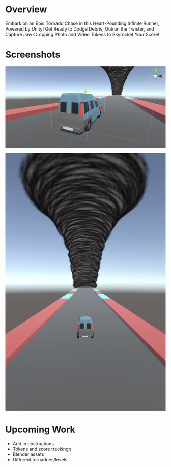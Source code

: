 # Overview

Embark on an Epic Tornado Chase in this Heart-Pounding Infinite Runner, Powered by Unity! Get Ready to Dodge Debris, Outrun the Twister, and Capture Jaw-Dropping Photo and Video Tokens to Skyrocket Your Score!

# Screenshots

![Example Screenshot](ReadmeAssets/example_setup.png)

![Example Screenshot](ReadmeAssets/gameplay.png)

# Upcoming Work

* Add in obstructions
* Tokens and score trackingn
* Blender assets
* Different tornadoes/levels